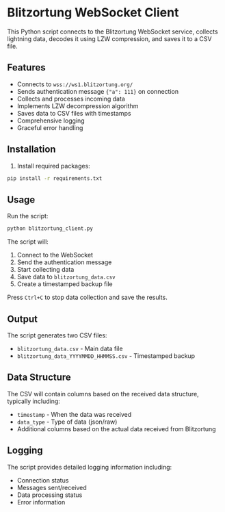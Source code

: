 # Blitzortung WebSocket Client

This Python script connects to the Blitzortung WebSocket service, collects lightning data, decodes it using LZW compression, and saves it to a CSV file.

## Features

- Connects to `wss://ws1.blitzortung.org/`
- Sends authentication message `{"a": 111}` on connection
- Collects and processes incoming data
- Implements LZW decompression algorithm
- Saves data to CSV files with timestamps
- Comprehensive logging
- Graceful error handling

## Installation

1. Install required packages:
```bash
pip install -r requirements.txt
```

## Usage

Run the script:
```bash
python blitzortung_client.py
```

The script will:
1. Connect to the WebSocket
2. Send the authentication message
3. Start collecting data
4. Save data to `blitzortung_data.csv`
5. Create a timestamped backup file

Press `Ctrl+C` to stop data collection and save the results.

## Output

The script generates two CSV files:
- `blitzortung_data.csv` - Main data file
- `blitzortung_data_YYYYMMDD_HHMMSS.csv` - Timestamped backup

## Data Structure

The CSV will contain columns based on the received data structure, typically including:
- `timestamp` - When the data was received
- `data_type` - Type of data (json/raw)
- Additional columns based on the actual data received from Blitzortung

## Logging

The script provides detailed logging information including:
- Connection status
- Messages sent/received
- Data processing status
- Error information
